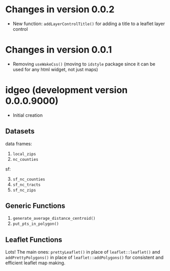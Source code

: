 <!--- Newest updates go at the top --->

<!--- Always increment the Version when pushing changes to the main branch  --->
<!--- Use a level 1 section head "Changes in version X.X.X" each update     --->
<!--- For many changes, use level 2 sections headers:                       --->
<!---         e.g. breaking changes, new features, bug fixes, etc           --->

# Changes in version 0.0.2

* New function: `addLayerControlTitle()` for adding a title to a leaflet layer control

# Changes in version 0.0.1

* Removing `useWakeCss()` (moving to `idstyle` package since it can be used for any html widget, not just maps)

# idgeo (development version 0.0.0.9000)

* Initial creation

## Datasets

data frames:

1. `local_zips`
2. `nc_counties`

sf:

3. `sf_nc_counties`
4. `sf_nc_tracts`
5. `sf_nc_zips`

## Generic Functions

1. `generate_average_distance_centroid()`
2. `put_pts_in_polygon()`

## Leaflet Functions

Lots! The main ones: `prettyLeaflet()` in place of `leaflet::leaflet()` and `addPrettyPolygons()` in place of `leaflet::addPolygons()` for consistent and efficient leaflet map making.

